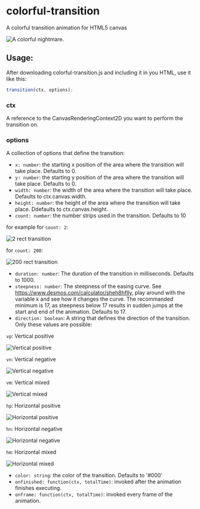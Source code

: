 # colorful-transition
A colorful transition animation for HTML5 canvas

![A colorful nightmare.][ct]

## Usage:
After downloading colorful-transition.js and including it in you HTML, use it like this:

```javascript
transition(ctx, options);
```

### ctx
A reference to the CanvasRenderingContext2D you want to perform the transition on.
### options
A collection of options that define the transition:
- `x: number`: the starting x position of the area where the transition will take place. Defaults to 0.
- `y: number`: the starting y position of the area where the transition will take place. Defaults to 0.
- `width: number`: the width of the area where the transition will take place. Defaults to ctx.canvas.width.
- `height: number`: the height of the area where the transition will take place. Ddefaults to ctx.canvas.height.
- `count: number`: the number strips used in the transition. Defaults to 10

for example for `count: 2`:

![2 rect transition][2ct]

for `count: 200`:

![200 rect transition][200ct]

- `duration: number`: The duration of the transition in milliseconds. Defaults to 1000.
- `steepness: number`: The steepness of the easing curve. See https://www.desmos.com/calculator/sheh8hflly, play around with the variable `k` and see how it changes the curve. The recommanded minimum is 17, as steepness below 17 results in sudden jumps at the start and end of the animation. Defaults to 17.
- `direction: boolean`: A string that defines the direction of the transition. Only these values are possible:

`vp`: Vertical positive

![Vertical positive][vp]

`vn`: Vertical negative

![Vertical negative][vn]

`vm`: Vertical mixed

![Vertical mixed][vm]

`hp`: Horizontal positive

![Horizontal positive][hp]

`hn`: Horizontal negative

![Horizontal negative][hn]

`hm`: Horizontal mixed

![Horizontal mixed][hm]

- `color: string`: the color of the transition. Defaults to '#000'
- `onfinished: function(ctx, totalTime)`: invoked after the animation finishes executing.
- `onframe: function(ctx, totalTime)`: invoked every frame of the animation.



[ct]: https://raw.githubusercontent.com/HSaleh852/Images/master/ct.gif
[2ct]: https://raw.githubusercontent.com/HSaleh852/Images/master/2ct.gif
[200ct]: https://raw.githubusercontent.com/HSaleh852/Images/master/200ct.gif
[vp]: https://raw.githubusercontent.com/HSaleh852/Images/master/vp.gif
[vn]: https://raw.githubusercontent.com/HSaleh852/Images/master/vn.gif
[vm]: https://raw.githubusercontent.com/HSaleh852/Images/master/vm.gif
[hp]: https://raw.githubusercontent.com/HSaleh852/Images/master/hp.gif
[hn]: https://raw.githubusercontent.com/HSaleh852/Images/master/hn.gif
[hm]: https://raw.githubusercontent.com/HSaleh852/Images/master/hm.gif